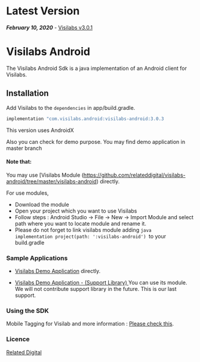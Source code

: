 
# Latest Version 

***February 10, 2020*** - [Visilabs v3.0.1](https://github.com/relateddigital/visilabs-android/releases) 


# Visilabs Android

The Visilabs Android Sdk is a java implementation of an Android client for Visilabs.

## Installation


Add Visilabs to the ```dependencies``` in app/build.gradle.

```java
implementation "com.visilabs.android:visilabs-android:3.0.3
```

This version uses AndroidX

Also you can check  for demo purpose. You may find demo application in master branch

#### Note that: 
 
You may use  [Visilabs Module (https://github.com/relateddigital/visilabs-android/tree/master/visilabs-android) directly.

For use modules, 
- Download the module
- Open your project which you want to use Visilabs
- Follow steps : Android Studio -> File -> New -> Import Module and select path where you want to locate module and rename it.
- Please do not forget to link visilabs module adding  ```java   implementation project(path: ':visilabs-android') ```to your build.gradle


### Sample Applications 

- [Visilabs Demo Application](https://github.com/relateddigital/visilabs-android/releases/tag/3.0.3) directly.

- [Visilabs Demo Application - (Support Library) ](https://github.com/relateddigital/visilabs-android/tree/support_library)      You can use its module. We will not contribute support library in the future. This is our last support.


### Using the SDK

Mobile Tagging for Visilab and more information :  [Please check this](https://docs.relateddigital.com/display/KB/Android+-+API+Setup). 

### Licence


 [Related Digital ](https://www.relateddigital.com/)
